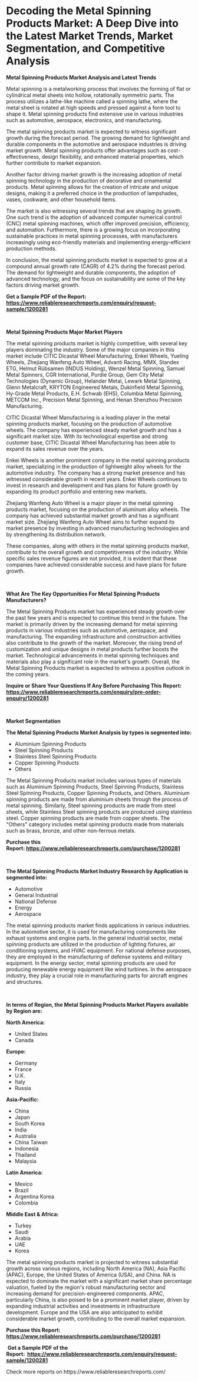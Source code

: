 <p><h1>Decoding the Metal Spinning Products Market: A Deep Dive into the Latest Market Trends, Market Segmentation, and Competitive Analysis</h1></p><p><strong>Metal Spinning Products Market Analysis and Latest Trends</strong></p>
<p><p>Metal spinning is a metalworking process that involves the forming of flat or cylindrical metal sheets into hollow, rotationally symmetric parts. The process utilizes a lathe-like machine called a spinning lathe, where the metal sheet is rotated at high speeds and pressed against a form tool to shape it. Metal spinning products find extensive use in various industries such as automotive, aerospace, electronics, and manufacturing.</p><p>The metal spinning products market is expected to witness significant growth during the forecast period. The growing demand for lightweight and durable components in the automotive and aerospace industries is driving market growth. Metal spinning products offer advantages such as cost-effectiveness, design flexibility, and enhanced material properties, which further contribute to market expansion.</p><p>Another factor driving market growth is the increasing adoption of metal spinning technology in the production of decorative and ornamental products. Metal spinning allows for the creation of intricate and unique designs, making it a preferred choice in the production of lampshades, vases, cookware, and other household items.</p><p>The market is also witnessing several trends that are shaping its growth. One such trend is the adoption of advanced computer numerical control (CNC) metal spinning machines, which offer improved precision, efficiency, and automation. Furthermore, there is a growing focus on incorporating sustainable practices in metal spinning processes, with manufacturers increasingly using eco-friendly materials and implementing energy-efficient production methods.</p><p>In conclusion, the metal spinning products market is expected to grow at a compound annual growth rate (CAGR) of 4.2% during the forecast period. The demand for lightweight and durable components, the adoption of advanced technology, and the focus on sustainability are some of the key factors driving market growth.</p></p>
<p><strong>Get a Sample PDF of the Report:&nbsp; <a href="https://www.reliableresearchreports.com/enquiry/request-sample/1200281">https://www.reliableresearchreports.com/enquiry/request-sample/1200281</a></strong></p>
<p>&nbsp;</p>
<p><strong>Metal Spinning Products Major Market Players</strong></p>
<p><p>The metal spinning products market is highly competitive, with several key players dominating the industry. Some of the major companies in this market include CITIC Dicastal Wheel Manufacturing, Enkei Wheels, Yueling Wheels, Zhejiang Wanfeng Auto Wheel, Advanti Racing, MMX, Standex ETG, Helmut Rübsamen (INDUS Holding), Wenzel Metal Spinning, Samuel Metal Spinners, CGR International, Purdie Group, Gem City Metal Technologies (Dynamic Group), Helander Metal, Lewark Metal Spinning, Glenn Metalcraft, KRYTON Engineered Metals, Dukinfield Metal Spinning, Hy-Grade Metal Products, E.H. Schwab (EHS), Columbia Metal Spinning, METCOM Inc., Precision Metal Spinning, and Henan Shenzhou Precision Manufacturing.</p><p>CITIC Dicastal Wheel Manufacturing is a leading player in the metal spinning products market, focusing on the production of automotive wheels. The company has experienced steady market growth and has a significant market size. With its technological expertise and strong customer base, CITIC Dicastal Wheel Manufacturing has been able to expand its sales revenue over the years.</p><p>Enkei Wheels is another prominent company in the metal spinning products market, specializing in the production of lightweight alloy wheels for the automotive industry. The company has a strong market presence and has witnessed considerable growth in recent years. Enkei Wheels continues to invest in research and development and has plans for future growth by expanding its product portfolio and entering new markets.</p><p>Zhejiang Wanfeng Auto Wheel is a major player in the metal spinning products market, focusing on the production of aluminum alloy wheels. The company has achieved substantial market growth and has a significant market size. Zhejiang Wanfeng Auto Wheel aims to further expand its market presence by investing in advanced manufacturing technologies and by strengthening its distribution network.</p><p>These companies, along with others in the metal spinning products market, contribute to the overall growth and competitiveness of the industry. While specific sales revenue figures are not provided, it is evident that these companies have achieved considerable success and have plans for future growth.</p></p>
<p>&nbsp;</p>
<p><strong>What Are The Key Opportunities For Metal Spinning Products Manufacturers?</strong></p>
<p><p>The Metal Spinning Products market has experienced steady growth over the past few years and is expected to continue this trend in the future. The market is primarily driven by the increasing demand for metal spinning products in various industries such as automotive, aerospace, and manufacturing. The expanding infrastructure and construction activities also contribute to the growth of the market. Moreover, the rising trend of customization and unique designs in metal products further boosts the market. Technological advancements in metal spinning techniques and materials also play a significant role in the market's growth. Overall, the Metal Spinning Products market is expected to witness a positive outlook in the coming years.</p></p>
<p><strong>Inquire or Share Your Questions If Any Before Purchasing This Report: <a href="https://www.reliableresearchreports.com/enquiry/pre-order-enquiry/1200281">https://www.reliableresearchreports.com/enquiry/pre-order-enquiry/1200281</a></strong></p>
<p>&nbsp;</p>
<p><strong>Market Segmentation</strong></p>
<p><strong>The Metal Spinning Products Market Analysis by types is segmented into:</strong></p>
<p><ul><li>Aluminium Spinning Products</li><li>Steel Spinning Products</li><li>Stainless Steel Spinning Products</li><li>Copper Spinning Products</li><li>Others</li></ul></p>
<p><p>The Metal Spinning Products market includes various types of materials such as Aluminium Spinning Products, Steel Spinning Products, Stainless Steel Spinning Products, Copper Spinning Products, and Others. Aluminium spinning products are made from aluminium sheets through the process of metal spinning. Similarly, Steel spinning products are made from steel sheets, while Stainless Steel spinning products are produced using stainless steel. Copper spinning products are made from copper sheets. The "Others" category includes metal spinning products made from materials such as brass, bronze, and other non-ferrous metals.</p></p>
<p><strong>Purchase this Report:&nbsp;<a href="https://www.reliableresearchreports.com/purchase/1200281">https://www.reliableresearchreports.com/purchase/1200281</a></strong></p>
<p>&nbsp;</p>
<p><strong>The Metal Spinning Products Market Industry Research by Application is segmented into:</strong></p>
<p><ul><li>Automotive</li><li>General Industrial</li><li>National Defense</li><li>Energy</li><li>Aerospace</li></ul></p>
<p><p>The metal spinning products market finds applications in various industries. In the automotive sector, it is used for manufacturing components like exhaust systems and engine parts. In the general industrial sector, metal spinning products are utilized in the production of lighting fixtures, air conditioning systems, and HVAC equipment. For national defense purposes, they are employed in the manufacturing of defense systems and military equipment. In the energy sector, metal spinning products are used for producing renewable energy equipment like wind turbines. In the aerospace industry, they play a crucial role in manufacturing parts for aircraft engines and structures.</p></p>
<p>&nbsp;</p>
<p><strong>In terms of Region, the Metal Spinning Products Market Players available by Region are:</strong></p>
<p>
    <p> <strong> North America: </strong>
        <ul>
            <li>United States</li>
            <li>Canada</li>
        </ul>
        </p> 
    <p> <strong> Europe: </strong>
        <ul>
            <li>Germany</li>
            <li>France</li>
            <li>U.K.</li>
            <li>Italy</li>
            <li>Russia</li>
        </ul>
        </p> 
    <p> <strong> Asia-Pacific: </strong>
        <ul>
            <li>China</li>
            <li>Japan</li>
            <li>South Korea</li>
            <li>India</li>
            <li>Australia</li>
            <li>China Taiwan</li>
            <li>Indonesia</li>
            <li>Thailand</li>
            <li>Malaysia</li>
        </ul>
        </p> 
    <p> <strong> Latin America: </strong>
        <ul>
            <li>Mexico</li>
            <li>Brazil</li>
            <li>Argentina Korea</li>
            <li>Colombia</li>
        </ul>
        </p> 
    <p> <strong> Middle East & Africa: </strong>
        <ul>
            <li>Turkey</li>
            <li>Saudi</li>
            <li>Arabia</li>
            <li>UAE</li>
            <li>Korea</li>
        </ul>
    </p>
    </p>
<p><p>The metal spinning products market is projected to witness substantial growth across various regions, including North America (NA), Asia Pacific (APAC), Europe, the United States of America (USA), and China. NA is expected to dominate the market with a significant market share percentage valuation, fueled by the region's robust manufacturing sector and increasing demand for precision-engineered components. APAC, particularly China, is also poised to be a prominent market player, driven by expanding industrial activities and investments in infrastructure development. Europe and the USA are also anticipated to exhibit considerable market growth, contributing to the overall market expansion.</p></p>
<p><strong>Purchase this Report: <a href="https://www.reliableresearchreports.com/purchase/1200281">https://www.reliableresearchreports.com/purchase/1200281</a></strong></p>
<p>&nbsp;<strong>Get a Sample PDF of the Report:&nbsp;&nbsp;<a href="https://www.reliableresearchreports.com/enquiry/request-sample/1200281">https://www.reliableresearchreports.com/enquiry/request-sample/1200281</a></strong></p>
<p><strong></strong></p>
<p>Check more reports on https://www.reliableresearchreports.com/</p>